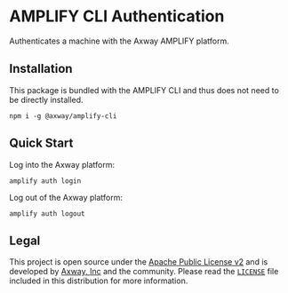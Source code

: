 # AMPLIFY CLI Authentication

Authenticates a machine with the Axway AMPLIFY platform.

## Installation

This package is bundled with the AMPLIFY CLI and thus does not need to be directly installed.

	npm i -g @axway/amplify-cli

## Quick Start

Log into the Axway platform:

	amplify auth login

Log out of the Axway platform:

	amplify auth logout

## Legal

This project is open source under the [Apache Public License v2][1] and is developed by
[Axway, Inc](http://www.axway.com/) and the community. Please read the [`LICENSE`][1] file included
in this distribution for more information.

[1]: https://github.com/appcelerator/amplify-tooling/blob/master/packages/amplify-cli-auth/LICENSE
